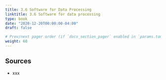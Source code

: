 ```yaml
---
title: 3.6 Software for Data Processing
linktitle: 3.6 Software for data processing
type: book
date: "2020-12-20T00:00:00-04:00"
draft: false

# Prev/next pager order (if `docs_section_pager` enabled in `params.toml`)
weight: 60
---
```


## Sources
- xxx